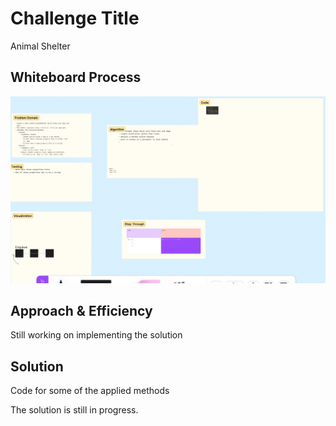 # Challenge Title
<!-- Description of the challenge -->
Animal Shelter
## Whiteboard Process
<!-- Embedded whiteboard image -->

![Stack and Queue Psuedo](../assets/animal-shelter.png)
## Approach & Efficiency
<!-- What approach did you take? Why? What is the Big O space/time for this approach? -->
Still working on implementing the solution


## Solution
<!-- Show how to run your code, and examples of it in action -->

Code for some of the applied methods

The solution is still in progress.
